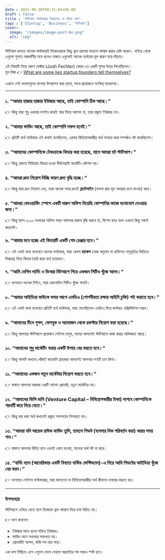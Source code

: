 ```yaml
---
date : 2025-09-30T00:31:04+06:00
draft : false
title : 'স্টার্টআপ ফাউন্ডাররা নিজেদের যে মিথ্যা বলে'
tags : ['Startup', 'Business', 'স্টার্টআপ']
cover:
  image: "/images/image-post-bn.png"
  alt: "img"
---
```


স্টার্টআপ জগতে অনেক ফাউন্ডারই নিজেদেরকে কিছু ভুল ধারণার মাধ্যমে আশ্বস্ত করার চেষ্টা করেন। বাইরে থেকে এগুলো শুনতে আকর্ষণীয় মনে হলেও বাস্তবে এগুলোই অনেক ব্যর্থতার মূল কারণ হয়ে দাঁড়ায়।  

এই বিষয়টি নিয়ে জোশ ফেক্টার (Josh Fechter) কোরা-তে একটি সুন্দর উত্তর লিখেছিলেন।  
মূল লিঙ্ক 👉 [What are some lies startup founders tell themselves?](https://www.quora.com/What-are-some-lies-startup-founders-tell-themselves)  

এখানে সেই ভাবনাগুলো বাংলায় উপস্থাপন করা হলো, সাথে প্রয়োজনে সংক্ষিপ্ত ব্যাখ্যাসহ।  

---

### ১. “আমার হাজার হাজার ইউজার আছে, তাই কোম্পানি ঠিক আছে।”  
👉 কিন্তু যারা শুধু একবার লগইন করেই আর ফিরে আসেন না, তারা প্রকৃত ইউজার নন।  

### ২. “আমার ফান্ডিং আছে, তাই কোম্পানি সফল হবেই।”  
👉 প্রতিটি ব্যর্থ ফাউন্ডার এই কথাই বলেছিলেন, এরপর বিনিয়োগকারীর অর্থ অপচয় করে সম্পর্কও নষ্ট করেছিলেন।  

### ৩. “আমাদের কোম্পানিকে টেকক্রাঞ্চে ফিচার করা হয়েছে, মানে আমরা হট স্টার্টআপ।”  
👉 কিন্তু কোনো মিডিয়ায় ফিচার হওয়া দীর্ঘমেয়াদি মার্কেটিং কৌশল নয়।  

### ৪. “আমরা দ্রুত নিয়োগ দিচ্ছি কারণ দ্রুত বৃদ্ধি হচ্ছে।”  
👉 কিন্তু যারা দ্রুত নিয়োগ দেয়, তারা অনেক সময় দ্রুতই **ফ্ল্যাটলাইন** (ব্যবসা প্রায় মৃত অবস্থায় চলে যাওয়া) করে।  

### ৫. “আমরা কোওয়ার্কিং স্পেসে একটি দারুণ অফিস নিয়েছি কোম্পানির কাজে মনোযোগ দেওয়ার জন্য।”  
👉 কিন্তু মাসে ২০০০ ডলারের অফিস ভাড়া আপনার রাজস্ব বৃদ্ধি করবে না, বিশেষ করে যখন এখনো কিছু লঞ্চই করেননি।  

### ৬. “আমার মনে হচ্ছে এই ফিচারটি একটি গেম চেঞ্জার হবে।”  
👉 এই একই কথা বলেছেন অনেক ফাউন্ডার, যারা কেবল **হাঞ্চেস** (অন্ধ অনুমান বা ব্যক্তিগত অনুভূতির ভিত্তিতে সিদ্ধান্ত) নিয়ে ফিচার তৈরি করে ব্যর্থ হয়েছেন।  

### ৭. “আমি মেশিন লার্নিং ও ভিআর মিটআপে গিয়ে একজন সিটিও খুঁজে আনব।”  
👉 বলেছেন অনেক সিইও, যারা কোনোদিন সিটিও খুঁজে পাননি।  

### ৮. “আমার আইডিয়া কাউকে বলার আগে এনডিএ (গোপনীয়তা রক্ষার আইনি চুক্তি) সই করাতে হবে।”  
👉 এই একই কথা বলেছেন প্রতিটি ব্যর্থ ফাউন্ডার, যারা ভেবেছিলেন এনডিএ দিয়ে কার্যকর এক্সিকিউশন সম্ভব।  

### ৯. “আমাদের টিমে গুগল, ফেসবুক ও অ্যামাজন থেকে রকস্টার নিয়োগ করা হয়েছে।”  
👉 কিন্তু আপনার স্টার্টআপে প্রয়োজন সেইসব মানুষ, যাদের আসলেই স্টার্টআপে কাজ করার অভিজ্ঞতা আছে।  

### ১০. “আমাদের শুধু মার্কেটিং করার একটি উপায় বের করতে হবে।”  
👉 কিন্তু আপনি কখনো খোঁজই করেননি গ্রাহকরা আসলেই আপনার পণ্যটি চান কিনা।  

### ১১. “আমাদের একজন নতুন মার্কেটার নিয়োগ করতে হবে।”  
👉 বাস্তবে আপনার দরকার একটি ভালো প্রোডাক্ট, নতুন মার্কেটার নয়।  

### ১২. “আমাদের ভিসি মানি (Venture Capital – বিনিয়োগকারীর টাকা) লাগবে কোম্পানিকে পরবর্তী স্তরে নিয়ে যেতে।”  
👉 কিন্তু ধার করা অর্থ কখনোই প্রকৃত সফলতার নিশ্চয়তা নয়।  

### ১৩. “আমরা যদি আরেক রাউন্ড ফান্ডিং তুলি, তাহলে পিভট (ব্যবসার দিক পরিবর্তন করা) করার সময় পাব।”  
👉 বাস্তবে আপনার উচিত হবে এখনই থেমে যাওয়া, অন্যের অর্থ নষ্ট না করে।  

### ১৪. “বার্নিং ম্যান (আমেরিকার একটি বিখ্যাত বার্ষিক ফেস্টিভ্যাল)-এ গিয়ে আমি পিভটের আইডিয়া খুঁজে বের করব।”  
👉 বলেছেন সেইসব ফাউন্ডাররা, যারা জানতেন না বিনিয়োগকারীর অর্থ কীভাবে ব্যবহার করতে হয়।  

---

### উপসংহার  
স্টার্টআপে এগিয়ে যেতে হলে নিজেকে ভুল আশ্বাস দিয়ে চলা উচিত নয়।  

👉 মনে রাখবেন:  
- ইউজার মানে হলো সক্রিয় ইউজার।  
- ফান্ডিং মানে সবসময় সফলতা নয়।  
- প্রোডাক্টই আসল, বাকি সব তার পরে।  

এক ধাপ পিছিয়ে এসে এগুলো ভেবে দেখলে অগ্রগতির পথ আরও স্পষ্ট হবে।  
